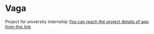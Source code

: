 # Vaga
 Project for unıversity internship
 [You can reach the project details of app from this link](https://github.com/SeyyarSeyyah/Vaga/blob/main/Project_Presentation.pdf)
